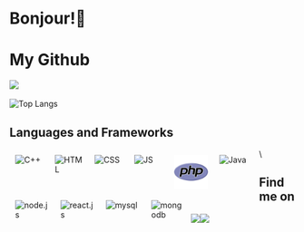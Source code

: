 # Bonjour!🤍

<!--
**bhavyashukla16/bhavyashukla16** is a ✨ _special_ ✨ repository because its `README.md` (this file) appears on your GitHub profile.

Here are some ideas to get you started:

- 🔭 I’m currently working on ...
- 🌱 I’m currently learning ...
- 👯 I’m looking to collaborate on ...
- 🤔 I’m looking for help with ...
- 💬 Ask me about ...
- 📫 How to reach me: ...
- 😄 Pronouns: ...
- ⚡ Fun fact: ...
-->

# My Github

<img height="180em" src="https://github-readme-stats.vercel.app/api?username=bhavyashukla16&show_icons=true&hide_border=true&count_private=true&include_all_commits=true&theme=synthwave" />

<!-- ![Bhavya_GitHub_Stats](https://github-readme-stats.vercel.app/api?username=bhavyashukla16&hide_border=true&show_icons=true&theme=synthwave) -->

![Top Langs](https://github-readme-stats.vercel.app/api/top-langs/?username=bhavyashukla16&hide_border=true&layout=compact&theme=synthwave)

## Languages and Frameworks

<img alt="C++" style="margin:10px" width="50em" height="50em" align="left" title="C++" src="https://img.icons8.com/color/48/000000/c-plus-plus-logo.png"/>
<img alt="HTML" style="margin:10px" width="50em" height="50em" align="left" title="HTML"  src="https://img.icons8.com/color/48/000000/html-5.png"/>
<img alt="CSS" style="margin:10px" width="50em" height="50em" align="left" title="CSS" src="https://img.icons8.com/color/48/000000/css3.png"/>
<img alt="JS" style="margin:10px" width="50em" height="50em" align="left" title="JS" src="https://img.icons8.com/color/48/000000/javascript-logo-1.png"/>
<img alt="PHP" style="margin:10px" width="60em" height="60em" align="left" title="PHP" src="https://raw.githubusercontent.com/github/explore/ccc16358ac4530c6a69b1b80c7223cd2744dea83/topics/php/php.png"/>
<img alt="Java" style="margin:10px" width="60em" height="60em" align="left" title="Java" src="https://img.icons8.com/color/48/000000/java-coffee-cup-logo.png"/>
<img alt="node.js" style="margin:10px" width="60em" height="60em" align="left" title="Node.Js" src="https://img.icons8.com/color/48/000000/nodejs.png"/>
<img alt="react.js" style="margin:10px" width="60em" height="60em" align="left" title="React.Js" src="https://img.icons8.com/plasticine/100/000000/react.png"/>
<img alt="mysql" style="margin:10px" width="60em" height="60em" align="left" title="mysql" src="https://img.icons8.com/fluent/48/000000/mysql-logo.png"/>\
<img alt="mongodb" style="margin:10px" width="60em" height="60em" align="left" title="mongodb" src="https://img.icons8.com/color/48/000000/mongodb.png"/>

## Find me on

<a href="https://www.linkedin.com/in/bhavya-shukla-698635192/"><img height="30em" align="left" src="https://www.flaticon.com/svg/vstatic/svg/174/174857.svg?token=exp=1617466314~hmac=588cda18e973be60e8e7ae3fd82b45e2" /></a>

<a href="https://twitter.com/Bhavyas96988979"><img height="30em" align="left" src="https://www.flaticon.com/svg/vstatic/svg/733/733579.svg?token=exp=1617476499~hmac=5b185875d4326d7f79d5478fbd850892" /></a>
